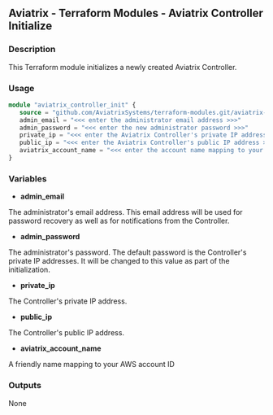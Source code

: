 ## Aviatrix - Terraform Modules - Aviatrix Controller Initialize

### Description

This Terraform module initializes a newly created Aviatrix Controller.

### Usage

``` terraform
module "aviatrix_controller_init" {
   source = "github.com/AviatrixSystems/terraform-modules.git/aviatrix-controller-initialize"
   admin_email = "<<< enter the administrator email address >>>"
   admin_password = "<<< enter the new administrator password >>>"
   private_ip = "<<< enter the Aviatrix Controller's private IP address (initial admin password >>>"
   public_ip = "<<< enter the Aviatrix Controller's public IP address >>>"
   aviatrix_account_name = "<<< enter the account name mapping to your AWS account in the Aviatrix Controller >>>"
}
```

### Variables

- **admin_email**

The administrator's email address.  This email address will be used for password recovery as well as for notifications from the Controller.

- **admin_password**

The administrator's password.  The default password is the Controller's private IP addresses.  It will be changed to this value as part of the initialization.

- **private_ip**

The Controller's private IP address.

- **public_ip**

The Controller's public IP address.

- **aviatrix_account_name**

A friendly name mapping to your AWS account ID

### Outputs

None

